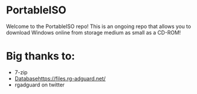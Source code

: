 # PortableISO

Welcome to the PortableISO repo! This is an ongoing repo that allows you to download Windows online from storage medium as small as a CD-ROM!

# Big thanks to:
- 7-zip
- [Database](https://files.rg-adguard.net/)https://files.rg-adguard.net/
- rgadguard on twitter
